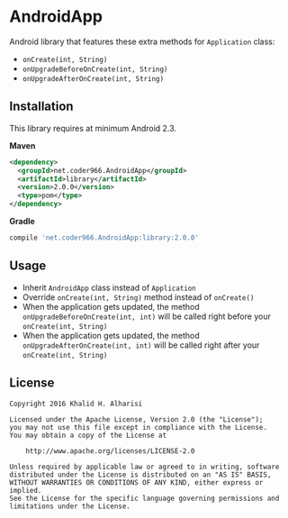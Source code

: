 AndroidApp
===
Android library that features these extra methods for `Application` class:
* `onCreate(int, String)`
* `onUpgradeBeforeOnCreate(int, String)`
* `onUpgradeAfterOnCreate(int, String)`

Installation
---
This library requires at minimum Android 2.3.

**Maven**
```xml
<dependency>
  <groupId>net.coder966.AndroidApp</groupId>
  <artifactId>library</artifactId>
  <version>2.0.0</version>
  <type>pom</type>
</dependency>
```

**Gradle**
```gradle
compile 'net.coder966.AndroidApp:library:2.0.0'
```

Usage
---
* Inherit `AndroidApp` class instead of `Application`
* Override `onCreate(int, String)` method instead of `onCreate()`
* When the application gets updated, the method `onUpgradeBeforeOnCreate(int, int)` will be called right before your `onCreate(int, String)`
* When the application gets updated, the method `onUpgradeAfterOnCreate(int, int)` will be called right after your `onCreate(int, String)`

License
---
```
Copyright 2016 Khalid H. Alharisi

Licensed under the Apache License, Version 2.0 (the "License");
you may not use this file except in compliance with the License.
You may obtain a copy of the License at

    http://www.apache.org/licenses/LICENSE-2.0

Unless required by applicable law or agreed to in writing, software
distributed under the License is distributed on an "AS IS" BASIS,
WITHOUT WARRANTIES OR CONDITIONS OF ANY KIND, either express or implied.
See the License for the specific language governing permissions and
limitations under the License.
```
